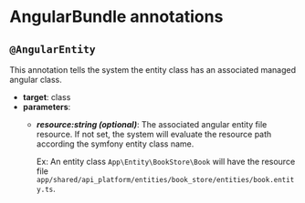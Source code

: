# AngularBundle annotations

## `@AngularEntity`

This annotation tells the system the entity class has an associated managed
angular class.

* **target**: class
* **parameters**:
  * __*resource:string (optional)*__: The associated angular entity file
    resource. If not set, the system will evaluate the resource path according
    the symfony entity class name.

    Ex: An entity class `App\Entity\BookStore\Book` will have the resource file
    `app/shared/api_platform/entities/book_store/entities/book.entity.ts`.
